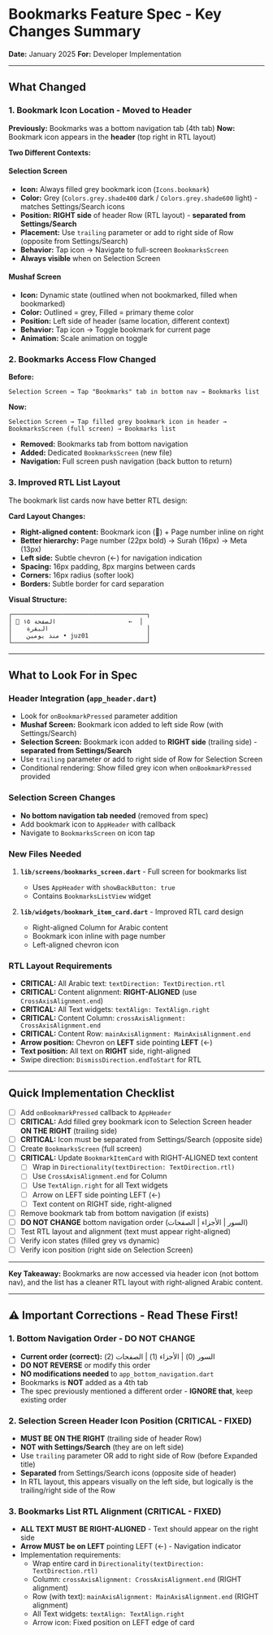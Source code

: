 # Bookmarks Feature Spec - Key Changes Summary

**Date:** January 2025
**For:** Developer Implementation

---

## What Changed

### 1. **Bookmark Icon Location - Moved to Header**

**Previously:** Bookmarks was a bottom navigation tab (4th tab)
**Now:** Bookmark icon appears in the **header** (top right in RTL layout)

**Two Different Contexts:**

#### Selection Screen
- **Icon:** Always filled grey bookmark icon (`Icons.bookmark`)
- **Color:** Grey (`Colors.grey.shade400` dark / `Colors.grey.shade600` light) - matches Settings/Search icons
- **Position:** **RIGHT side** of header Row (RTL layout) - **separated from Settings/Search**
- **Placement:** Use `trailing` parameter or add to right side of Row (opposite from Settings/Search)
- **Behavior:** Tap icon → Navigate to full-screen `BookmarksScreen`
- **Always visible** when on Selection Screen

#### Mushaf Screen
- **Icon:** Dynamic state (outlined when not bookmarked, filled when bookmarked)
- **Color:** Outlined = grey, Filled = primary theme color
- **Position:** Left side of header (same location, different context)
- **Behavior:** Tap icon → Toggle bookmark for current page
- **Animation:** Scale animation on toggle

### 2. **Bookmarks Access Flow Changed**

**Before:**
```
Selection Screen → Tap "Bookmarks" tab in bottom nav → Bookmarks list
```

**Now:**
```
Selection Screen → Tap filled grey bookmark icon in header → BookmarksScreen (full screen) → Bookmarks list
```

- **Removed:** Bookmarks tab from bottom navigation
- **Added:** Dedicated `BookmarksScreen` (new file)
- **Navigation:** Full screen push navigation (back button to return)

### 3. **Improved RTL List Layout**

The bookmark list cards now have better RTL design:

**Card Layout Changes:**
- **Right-aligned content:** Bookmark icon (📖) + Page number inline on right
- **Better hierarchy:** Page number (22px bold) → Surah (16px) → Meta (13px)
- **Left side:** Subtle chevron (←) for navigation indication
- **Spacing:** 16px padding, 8px margins between cards
- **Corners:** 16px radius (softer look)
- **Borders:** Subtle border for card separation

**Visual Structure:**
```
┌─────────────────────────────────────┐
│ 📖 الصفحة ١٥                    ←  │
│    البقرة                           │
│    منذ يومين • juz01                │
└─────────────────────────────────────┘
```

---

## What to Look For in Spec

### Header Integration (`app_header.dart`)
- Look for `onBookmarkPressed` parameter addition
- **Mushaf Screen:** Bookmark icon added to left side Row (with Settings/Search)
- **Selection Screen:** Bookmark icon added to **RIGHT side** (trailing side) - **separated from Settings/Search**
- Use `trailing` parameter or add to right side of Row for Selection Screen
- Conditional rendering: Show filled grey icon when `onBookmarkPressed` provided

### Selection Screen Changes
- **No bottom navigation tab needed** (removed from spec)
- Add bookmark icon to `AppHeader` with callback
- Navigate to `BookmarksScreen` on icon tap

### New Files Needed
1. **`lib/screens/bookmarks_screen.dart`** - Full screen for bookmarks list
   - Uses `AppHeader` with `showBackButton: true`
   - Contains `BookmarksListView` widget

2. **`lib/widgets/bookmark_item_card.dart`** - Improved RTL card design
   - Right-aligned Column for Arabic content
   - Bookmark icon inline with page number
   - Left-aligned chevron icon

### RTL Layout Requirements
- **CRITICAL:** All Arabic text: `textDirection: TextDirection.rtl`
- **CRITICAL:** Content alignment: **RIGHT-ALIGNED** (use `CrossAxisAlignment.end`)
- **CRITICAL:** All Text widgets: `textAlign: TextAlign.right`
- **CRITICAL:** Content Column: `crossAxisAlignment: CrossAxisAlignment.end`
- **CRITICAL:** Content Row: `mainAxisAlignment: MainAxisAlignment.end`
- **Arrow position:** Chevron on **LEFT** side pointing **LEFT** (←)
- **Text position:** All text on **RIGHT** side, right-aligned
- Swipe direction: `DismissDirection.endToStart` for RTL

---

## Quick Implementation Checklist

- [ ] Add `onBookmarkPressed` callback to `AppHeader`
- [ ] **CRITICAL:** Add filled grey bookmark icon to Selection Screen header **ON THE RIGHT** (trailing side)
- [ ] **CRITICAL:** Icon must be separated from Settings/Search (opposite side)
- [ ] Create `BookmarksScreen` (full screen)
- [ ] **CRITICAL:** Update `BookmarkItemCard` with RIGHT-ALIGNED text content
  - [ ] Wrap in `Directionality(textDirection: TextDirection.rtl)`
  - [ ] Use `CrossAxisAlignment.end` for Column
  - [ ] Use `TextAlign.right` for all Text widgets
  - [ ] Arrow on LEFT side pointing LEFT (←)
  - [ ] Text content on RIGHT side, right-aligned
- [ ] Remove bookmark tab from bottom navigation (if exists)
- [ ] **DO NOT CHANGE** bottom navigation order (السور | الأجزاء | الصفحات)
- [ ] Test RTL layout and alignment (text must appear right-aligned)
- [ ] Verify icon states (filled grey vs dynamic)
- [ ] Verify icon position (right side on Selection Screen)

---

**Key Takeaway:** Bookmarks are now accessed via header icon (not bottom nav), and the list has a cleaner RTL layout with right-aligned Arabic content.

---

## ⚠️ Important Corrections - Read These First!

### 1. Bottom Navigation Order - DO NOT CHANGE
- **Current order (correct):** السور (0) | الأجزاء (1) | الصفحات (2)
- **DO NOT REVERSE** or modify this order
- **NO modifications needed** to `app_bottom_navigation.dart`
- Bookmarks is **NOT** added as a 4th tab
- The spec previously mentioned a different order - **IGNORE that**, keep existing order

### 2. Selection Screen Header Icon Position (CRITICAL - FIXED)
- **MUST BE ON THE RIGHT** (trailing side of header Row)
- **NOT with Settings/Search** (they are on left side)
- Use `trailing` parameter OR add to right side of Row (before Expanded title)
- **Separated** from Settings/Search icons (opposite side of header)
- In RTL layout, this appears visually on the left side, but logically is the trailing/right side of the Row

### 3. Bookmarks List RTL Alignment (CRITICAL - FIXED)
- **ALL TEXT MUST BE RIGHT-ALIGNED** - Text should appear on the right side
- **Arrow MUST be on LEFT** pointing LEFT (←) - Navigation indicator
- Implementation requirements:
  - Wrap entire card in `Directionality(textDirection: TextDirection.rtl)`
  - Column: `crossAxisAlignment: CrossAxisAlignment.end` (RIGHT alignment)
  - Row (with text): `mainAxisAlignment: MainAxisAlignment.end` (RIGHT alignment)
  - All Text widgets: `textAlign: TextAlign.right`
  - Arrow icon: Fixed position on LEFT edge of card

